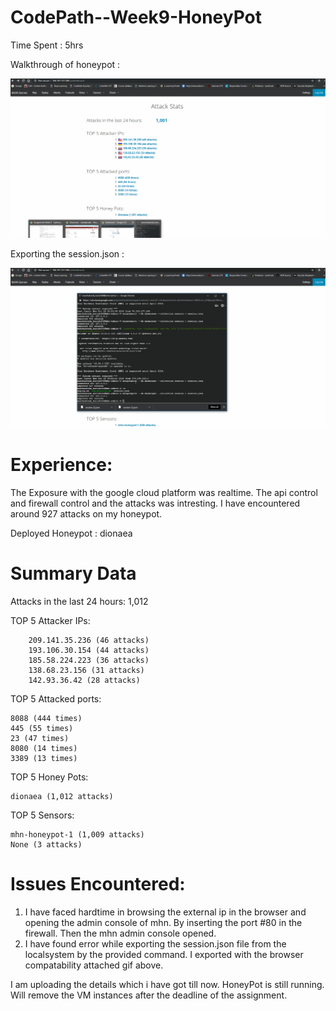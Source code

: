 # CodePath--Week9-HoneyPot

Time Spent : 5hrs

Walkthrough of honeypot :

<img src="https://github.com/Manchukonda/CodePath--Week9-HoneyPot/blob/master/HoneyPotOverview.gif" width="800">

Exporting the session.json :

<img src="https://github.com/Manchukonda/CodePath--Week9-HoneyPot/blob/master/HoneyPotSession.gif" width="800">

# Experience:
The Exposure with the google cloud platform was realtime. The api control and firewall control and the attacks was intresting.
I have encountered around 927 attacks on my honeypot.

Deployed Honeypot : dionaea 

# Summary Data

Attacks in the last 24 hours:  1,012

TOP 5 Attacker IPs:

		209.141.35.236 (46 attacks)	
		193.106.30.154 (44 attacks)
		185.58.224.223 (36 attacks)	
		138.68.23.156 (31 attacks)	
		142.93.36.42 (28 attacks)
	
TOP 5 Attacked ports:

	8088 (444 times)
	445 (55 times)
	23 (47 times)
	8080 (14 times)
	3389 (13 times)
	
TOP 5 Honey Pots:

	dionaea (1,012 attacks)
	
TOP 5 Sensors:

	mhn-honeypot-1 (1,009 attacks)
	None (3 attacks)

# Issues Encountered:
1. I have faced hardtime in browsing the external ip in the browser and opening the admin console of mhn. By inserting the port #80 in the firewall. Then the mhn admin console opened.
2. I have found error while exporting the session.json file from the localsystem by the provided command. I exported with the browser compatability attached gif above.

I am uploading the details which i have got till now. HoneyPot is still running. Will remove the VM instances after the deadline of the assignment.

